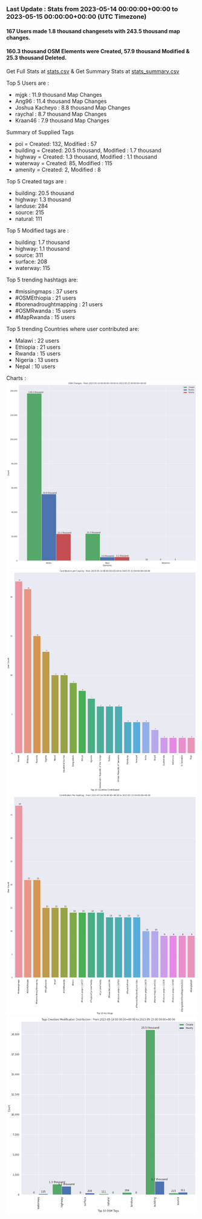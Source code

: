 ### Last Update : Stats from 2023-05-14 00:00:00+00:00 to 2023-05-15 00:00:00+00:00 (UTC Timezone)

#### 167 Users made 1.8 thousand changesets with 243.5 thousand map changes.
#### 160.3 thousand OSM Elements were Created, 57.9 thousand Modified & 25.3 thousand Deleted.
Get Full Stats at [stats.csv](/stats/hotosm/Daily/stats.csv)
 & Get Summary Stats at [stats_summary.csv](/stats/hotosm/Daily/stats_summary.csv)

Top 5 Users are : 
- mjgk : 11.9 thousand Map Changes
- Ang96 : 11.4 thousand Map Changes
- Joshua Kacheyo : 8.8 thousand Map Changes
- raychal : 8.7 thousand Map Changes
- Kraan46 : 7.9 thousand Map Changes

Summary of Supplied Tags
- poi = Created: 132, Modified : 57
- building = Created: 20.5 thousand, Modified : 1.7 thousand
- highway = Created: 1.3 thousand, Modified : 1.1 thousand
- waterway = Created: 85, Modified : 115
- amenity = Created: 2, Modified : 8


Top 5 Created tags are :
- building: 20.5 thousand
- highway: 1.3 thousand
- landuse: 284
- source: 215
- natural: 111


Top 5 Modified tags are :
- building: 1.7 thousand
- highway: 1.1 thousand
- source: 311
- surface: 208
- waterway: 115


Top 5 trending hashtags are:
- #missingmaps : 37 users
- #OSMEthiopia : 21 users
- #borenadroughtmapping : 21 users
- #OSMRwanda : 15 users
- #MapRwanda : 15 users


Top 5 trending Countries where user contributed are:
- Malawi : 22 users
- Ethiopia : 21 users
- Rwanda : 15 users
- Nigeria : 13 users
- Nepal : 10 users


 Charts : 
![Alt text](./stats_osm_changes.png) 
![Alt text](./stats_users_per_country.png) 
![Alt text](./stats_users_per_hashtag.png) 
![Alt text](./stats_tags.png) 
